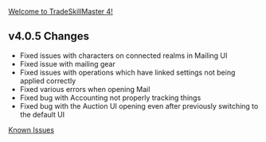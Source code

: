 [Welcome to TradeSkillMaster 4!](https://blog.tradeskillmaster.com/tradeskillmaster-4-released/)


## v4.0.5 Changes

* Fixed issues with characters on connected realms in Mailing UI
* Fixed issue with mailing gear
* Fixed issues with operations which have linked settings not being applied correctly
* Fixed various errors when opening Mail
* Fixed bug with Accounting not properly tracking things
* Fixed bug with the Auction UI opening even after previously switching to the default UI

[Known Issues](http://support.tradeskillmaster.com/display/KB/TSM4+Currently+Known+Issues)
